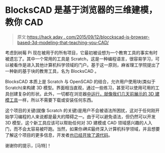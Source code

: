 # BlocksCAD 是基于浏览器的三维建模，教你 CAD

> 原文:[https://hack aday . com/2015/09/12/blocckscad-is-browser-based-3d-modeling-that-teaching-you-CAD/](https://hackaday.com/2015/09/12/blocckscad-is-browser-based-3d-modelling-that-teaches-you-cad/)

考虑到树莓 Pi 现在被用于的所有项目，它最初被设想为一个教育工具的事实有时被遗忘了。其中一个常用的工具是 Scratch，这是一种编程语言，很容易学习，可以被看作是进入其他计算机科学领域的门户。基于这一原则，麻省理工学院提出了一种新的基于块的教育工具，名为 BlocksCAD 。

BlocksCAD 本质上是 Scratch 与 OpenSCAD 的结合，允许用户使用块(类似于 Scratch)来构建 3D 模型。界面相当直观，通过一些练习，甚至可以使用可用的工具创建复杂的形状。此外，一切都在浏览器[中运行，就像我们几天前展示的 3D 建模工具](http://hackaday.com/2015/09/03/learn-3d-modeling-in-your-browser/)一样，所以不需要下载或安装任何东西。

这个项目的关键(就像 Scratch 的关键)是用户不会被语法所困扰，这对于任何刚开始学习编程的人来说都是最大的障碍之一。由于可以避免语法，但仍然可以开发 3D 模型，这个新工具应该可以帮助任何对 3D 建模或 CAD 领域感兴趣的人入门，而不会太容易被吓跑。当然，如果你*确实*最终深入计算机科学领域，并且想要了解这个项目的更多信息，开发者[也已经开放了源代码](https://github.com/einsteinsworkshop/blockscad)。

谢谢你的提示，[马特]！